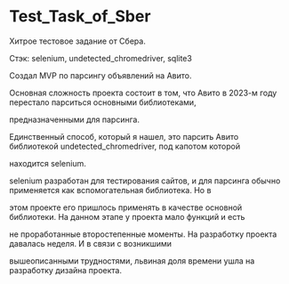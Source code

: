 # Test_Task_of_Sber
Хитрое тестовое задание от Сбера.

   Стэк: selenium, undetected_chromedriver, sqlite3

   Создал MVP по парсингу объявлений на Авито.

   Основная сложность проекта состоит в том, что Авито в 2023-м году перестало парситься основными библиотеками, 
   
предназначенными для парсинга.

Единственный способ, который я нашел, это парсить Авито библиотекой undetected_chromedriver, под капотом которой 

находится selenium.

selenium разработан для тестирования сайтов, и для парсинга обычно применяется как вспомогательная библиотека. Но в 

   этом проекте его пришлось применять в качестве основной библиотеки. На данном этапе у проекта мало функций и есть 
   
не проработанные
   второстепенные моменты. На разработку проекта давалась неделя. И в связи с возникшими 

вышеописанными трудностями, львиная доля времени ушла на разработку дизайна проекта.